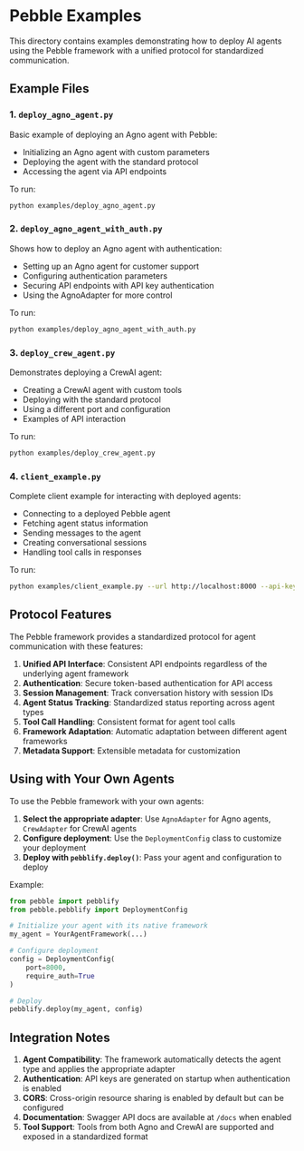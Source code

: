 # Pebble Examples

This directory contains examples demonstrating how to deploy AI agents using the Pebble framework with a unified protocol for standardized communication.

## Example Files

### 1. `deploy_agno_agent.py`

Basic example of deploying an Agno agent with Pebble:

- Initializing an Agno agent with custom parameters
- Deploying the agent with the standard protocol
- Accessing the agent via API endpoints 

To run:
```bash
python examples/deploy_agno_agent.py
```

### 2. `deploy_agno_agent_with_auth.py`

Shows how to deploy an Agno agent with authentication:

- Setting up an Agno agent for customer support
- Configuring authentication parameters
- Securing API endpoints with API key authentication
- Using the AgnoAdapter for more control

To run:
```bash
python examples/deploy_agno_agent_with_auth.py
```

### 3. `deploy_crew_agent.py`

Demonstrates deploying a CrewAI agent:

- Creating a CrewAI agent with custom tools
- Deploying with the standard protocol
- Using a different port and configuration
- Examples of API interaction

To run:
```bash
python examples/deploy_crew_agent.py
```

### 4. `client_example.py`

Complete client example for interacting with deployed agents:

- Connecting to a deployed Pebble agent
- Fetching agent status information
- Sending messages to the agent
- Creating conversational sessions
- Handling tool calls in responses

To run:
```bash
python examples/client_example.py --url http://localhost:8000 --api-key <your-api-key>
```

## Protocol Features

The Pebble framework provides a standardized protocol for agent communication with these features:

1. **Unified API Interface**: Consistent API endpoints regardless of the underlying agent framework
2. **Authentication**: Secure token-based authentication for API access
3. **Session Management**: Track conversation history with session IDs
4. **Agent Status Tracking**: Standardized status reporting across agent types
5. **Tool Call Handling**: Consistent format for agent tool calls
6. **Framework Adaptation**: Automatic adaptation between different agent frameworks
7. **Metadata Support**: Extensible metadata for customization

## Using with Your Own Agents

To use the Pebble framework with your own agents:

1. **Select the appropriate adapter**: Use `AgnoAdapter` for Agno agents, `CrewAdapter` for CrewAI agents
2. **Configure deployment**: Use the `DeploymentConfig` class to customize your deployment
3. **Deploy with `pebblify.deploy()`**: Pass your agent and configuration to deploy

Example:
```python
from pebble import pebblify
from pebble.pebblify import DeploymentConfig

# Initialize your agent with its native framework
my_agent = YourAgentFramework(...)

# Configure deployment
config = DeploymentConfig(
    port=8000,
    require_auth=True
)

# Deploy
pebblify.deploy(my_agent, config)
```

## Integration Notes

1. **Agent Compatibility**: The framework automatically detects the agent type and applies the appropriate adapter
2. **Authentication**: API keys are generated on startup when authentication is enabled
3. **CORS**: Cross-origin resource sharing is enabled by default but can be configured
4. **Documentation**: Swagger API docs are available at `/docs` when enabled
5. **Tool Support**: Tools from both Agno and CrewAI are supported and exposed in a standardized format
